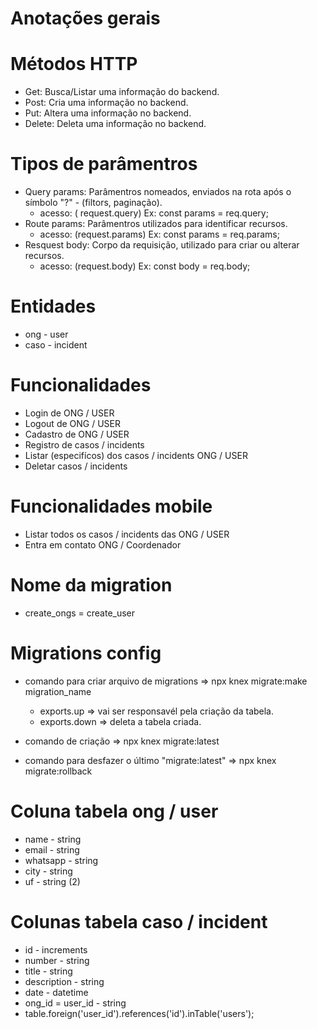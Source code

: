 # Anotações gerais
# Métodos HTTP

* Get: Busca/Listar uma informação do backend.
* Post: Cria uma informação no backend.
* Put: Altera uma informação no backend.
* Delete: Deleta uma informação no backend.

# Tipos de parâmentros

* Query params: Parâmentros nomeados, enviados na rota após o símbolo "?" - (filtors, paginação).
  - acesso: ( request.query) Ex: const params = req.query;
* Route params: Parâmentros utilizados para identificar recursos.
  - acesso: (request.params) Ex: const params = req.params;
* Resquest body: Corpo da requisição, utilizado para criar ou alterar recursos.
  - acesso: (request.body) Ex: const body = req.body;

# Entidades

* ong - user
* caso - incident

# Funcionalidades 

* Login de ONG / USER
* Logout de ONG / USER
* Cadastro de ONG / USER
* Registro de casos / incidents
* Listar (especifícos) dos casos / incidents ONG / USER
* Deletar casos / incidents

# Funcionalidades mobile

* Listar todos os casos / incidents das ONG / USER
* Entra em contato ONG / Coordenador

# Nome da migration

* create_ongs = create_user

# Migrations config

* comando para criar arquivo de migrations => npx knex migrate:make migration_name
  
  - exports.up => vai ser responsavél pela criação da tabela.
  - exports.down => deleta a tabela criada.

* comando de criação => npx knex migrate:latest
* comando para desfazer o último "migrate:latest" => npx knex migrate:rollback

# Coluna tabela  ong / user
  - name - string
  - email - string
  - whatsapp - string
  - city - string
  - uf - string (2)

# Colunas tabela  caso / incident
  - id - increments
  - number - string
  - title - string
  - description - string
  - date - datetime
  - ong_id = user_id - string
  - table.foreign('user_id').references('id').inTable('users');

